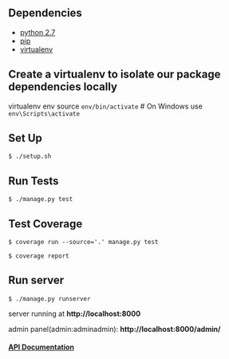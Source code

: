 ## Dependencies
 * [python 2.7](https://www.python.org/downloads/)
 * [pip](http://www.pip-installer.org/en/latest/installing.html)
 * [virtualenv](http://www.virtualenv.org/en/latest/)

## Create a virtualenv to isolate our package dependencies locally
virtualenv env
source `env/bin/activate`  # On Windows use `env\Scripts\activate`


## Set Up
  `$ ./setup.sh`
  
## Run Tests
   `$ ./manage.py test`
   
## Test Coverage
   `$ coverage run --source='.' manage.py test`
   
   `$ coverage report`

## Run server
  `$ ./manage.py runserver`
  
  server running at **http://localhost:8000**
  
  admin panel(admin:adminadmin): **http://localhost:8000/admin/**

#### [API Documentation](https://github.com/russelmahmud/ecommerce-example/wiki)
